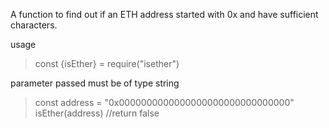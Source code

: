 A function to find out if an ETH address started with 0x and have sufficient characters.


usage 
> const {isEther} = require("isether")

parameter passed must be of type string
> const address = "0x0000000000000000000000000000000"
> isEther(address) //return false
